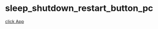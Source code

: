 # sleep_shutdown_restart_button_pc
[click App](https://utso-sarkar.github.io/sleep_shutdown_restart_button_pc/)
